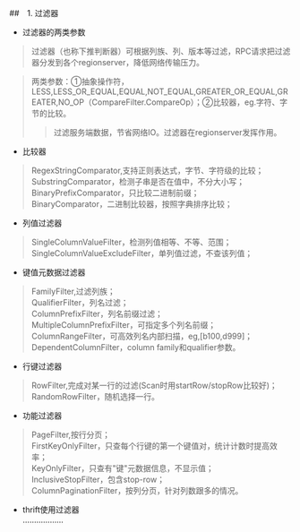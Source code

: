 ##　1. 过滤器
- 过滤器的两类参数
>过滤器（也称下推判断器）可根据列族、列、版本等过滤，RPC请求把过滤器分发到各个regionserver，降低网络传输压力。

>两类参数：①抽象操作符，LESS,LESS_OR_EQUAL,EQUAL,NOT_EQUAL,GREATER_OR_EQUAL,GREATER,NO_OP（CompareFilter.CompareOp）；②比较器，eg.字符、字节的比较。
>>过滤服务端数据，节省网络IO。过滤器在regionserver发挥作用。

- 比较器
>RegexStringComparator,支持正则表达式，字节、字符级的比较；  
SubstringComparator，检测子串是否在值中，不分大小写；
BinaryPrefixComparator，只比较二进制前缀；  
BinaryComparator，二进制比较器，按照字典排序比较；  
- 列值过滤器
>SingleColumnValueFilter，检测列值相等、不等、范围；
SingleColumnValueExcludeFilter，单列值过滤，不查该列值； 
- 键值元数据过滤器
>FamilyFilter,过滤列族；  
QualifierFilter，列名过滤；  
ColumnPrefixFilter，列名前缀过滤；  
MultipleColumnPrefixFilter，可指定多个列名前缀；  
ColumnRangeFilter，可高效列名内部扫描，eg,[b100,d999]；  
DependentColumnFilter，column family和qualifier参数。

- 行键过滤器
>RowFilter,完成对某一行的过滤(Scan时用startRow/stopRow比较好)；  
RandomRowFilter，随机选择一行。
- 功能过滤器
>PageFilter,按行分页；  
FirstKeyOnlyFilter，只查每个行键的第一个键值对，统计计数时提高效率；  
KeyOnlyFilter，只查有"键"元数据信息，不显示值；  
InclusiveStopFilter，包含stop-row；  
ColumnPaginationFilter，按列分页，针对列数跟多的情况。
- thrift使用过滤器  
………………

